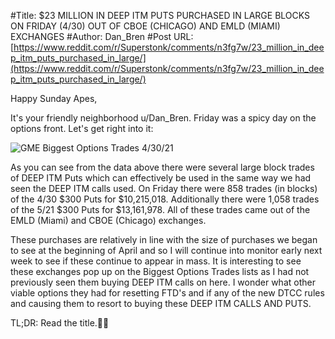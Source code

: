 #Title: $23 MILLION IN DEEP ITM PUTS PURCHASED IN LARGE BLOCKS ON FRIDAY (4/30) OUT OF CBOE (CHICAGO) AND EMLD (MIAMI) EXCHANGES
#Author: Dan_Bren
#Post URL: [https://www.reddit.com/r/Superstonk/comments/n3fg7w/23_million_in_deep_itm_puts_purchased_in_large/](https://www.reddit.com/r/Superstonk/comments/n3fg7w/23_million_in_deep_itm_puts_purchased_in_large/)


Happy Sunday Apes,

It's your friendly neighborhood u/Dan_Bren. Friday was a spicy day on the options front. Let's get right into it:

![GME Biggest Options Trades 4\/30\/21](https://preview.redd.it/qezu2l14nrw61.png?width=1227&format=png&auto=webp&s=532d6e688d7028d2fd5d36a2c203370d74364a73)

As you can see from the data above there were several large block trades of DEEP ITM Puts which can effectively be used in the same way we had seen the DEEP ITM calls used. On Friday there were 858 trades (in blocks) of the 4/30 $300 Puts for $10,215,018. Additionally there were 1,058 trades of the 5/21 $300 Puts for $13,161,978. All of these trades came out of the EMLD (Miami) and CBOE (Chicago) exchanges.

These purchases are relatively in line with the size of purchases we began to see at the beginning of April and so I will continue into monitor early next week to see if these continue to appear in mass.  It is interesting to see these exchanges pop up on the Biggest Options Trades lists as I had not previously seen them buying DEEP ITM calls on here.  I wonder what other viable options they had for resetting FTD's and if any of the new DTCC rules and causing them to resort to buying these DEEP ITM CALLS AND PUTS.

TL;DR: Read the title.💎🙌